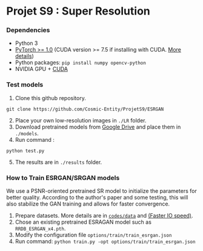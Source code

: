 # Projet S9 : Super Resolution

### Dependencies
- Python 3
- [PyTorch >= 1.0](https://pytorch.org/) (CUDA version >= 7.5 if installing with CUDA. [More details](https://pytorch.org/get-started/previous-versions/))
- Python packages:  `pip install numpy opencv-python`
- NVIDIA GPU + [CUDA](https://developer.nvidia.com/cuda-downloads)


### Test models
1. Clone this github repository.
```
git clone https://github.com/Cosmic-Entity/ProjetS9/ESRGAN
```
2. Place your own low-resolution images in `./LR` folder.
3. Download pretrained models from [Google Drive](https://drive.google.com/drive/u/0/folders/17VYV_SoZZesU6mbxz2dMAIccSSlqLecY) and place them in `./models`.
4. Run command :
```
python test.py
```
5. The results are in `./results` folder.

### How to Train ESRGAN/SRGAN models
We use a PSNR-oriented pretrained SR model to initialize the parameters for better quality. According to the author's paper and some testing, this will also stabilize the GAN training and allows for faster convergence. 

1. Prepare datasets. More details are in [`codes/data`](https://github.com/BlueAmulet/BasicSR/tree/master/codes/data) and [
(Faster IO speed)](https://github.com/xinntao/BasicSR/wiki/Faster-IO-speed). 
1. Chose an existing pretrained ESRAGAN model such as `RRDB_ESRGAN_x4.pth`.
1. Modify the configuration file  `options/train/train_esrgan.json`
1. Run command: `python train.py -opt options/train/train_esrgan.json`
